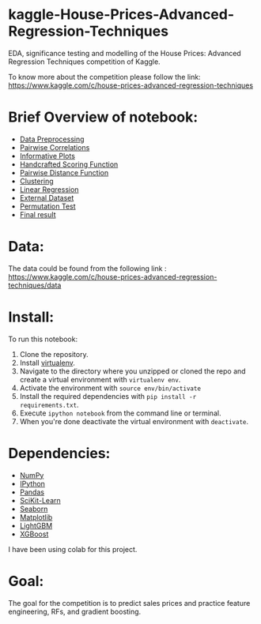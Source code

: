 # kaggle-House-Prices-Advanced-Regression-Techniques
EDA, significance testing and modelling of the House Prices: Advanced Regression Techniques competition of Kaggle.

To know more about the competition please follow the link: 
https://www.kaggle.com/c/house-prices-advanced-regression-techniques

# Brief Overview of notebook:
* [Data Preprocessing](https://github.com/rishabh254/kaggle-House-Prices-Advanced-Regression-Techniques/blob/master/cse519_hw3_goel_rishabh_112714848.ipynb)
* [Pairwise Correlations](https://github.com/rishabh254/kaggle-House-Prices-Advanced-Regression-Techniques/blob/master/cse519_hw3_goel_rishabh_112714848.ipynb)
* [Informative Plots](https://github.com/rishabh254/kaggle-House-Prices-Advanced-Regression-Techniques/blob/master/cse519_hw3_goel_rishabh_112714848.ipynb)
* [Handcrafted Scoring Function](https://github.com/rishabh254/kaggle-House-Prices-Advanced-Regression-Techniques/blob/master/cse519_hw3_goel_rishabh_112714848.ipynb)
* [Pairwise Distance Function](https://github.com/rishabh254/kaggle-House-Prices-Advanced-Regression-Techniques/blob/master/cse519_hw3_goel_rishabh_112714848.ipynb)
* [Clustering](https://github.com/rishabh254/kaggle-House-Prices-Advanced-Regression-Techniques/blob/master/cse519_hw3_goel_rishabh_112714848.ipynb)
* [Linear Regression](https://github.com/rishabh254/kaggle-House-Prices-Advanced-Regression-Techniques/blob/master/cse519_hw3_goel_rishabh_112714848.ipynb)
* [External Dataset](https://github.com/rishabh254/kaggle-House-Prices-Advanced-Regression-Techniques/blob/master/cse519_hw3_goel_rishabh_112714848.ipynb)
* [Permutation Test](https://github.com/rishabh254/kaggle-House-Prices-Advanced-Regression-Techniques/blob/master/cse519_hw3_goel_rishabh_112714848.ipynb)
* [Final result](https://github.com/rishabh254/kaggle-House-Prices-Advanced-Regression-Techniques/blob/master/cse519_hw3_goel_rishabh_112714848.ipynb)

# Data:
The data could be found from the following link :
https://www.kaggle.com/c/house-prices-advanced-regression-techniques/data

# Install:
To run this notebook:

1. Clone the repository.
2. Install [virtualenv](http://virtualenv.readthedocs.org/en/latest/installation.html).
3. Navigate to the directory where you unzipped or cloned the repo and create a virtual environment with `virtualenv env`.
4. Activate the environment with `source env/bin/activate`
5. Install the required dependencies with `pip install -r requirements.txt`.
6. Execute `ipython notebook` from the command line or terminal.
7. When you're done deactivate the virtual environment with `deactivate`.


# Dependencies:
* [NumPy](http://www.numpy.org/)
* [IPython](http://ipython.org/)
* [Pandas](http://pandas.pydata.org/)
* [SciKit-Learn](http://scikit-learn.org/stable/)
* [Seaborn](https://seaborn.pydata.org/)
* [Matplotlib](http://matplotlib.org/)
* [LightGBM](https://lightgbm.readthedocs.io/en/latest/)
* [XGBoost](https://xgboost.readthedocs.io/en/latest/)

I have been using colab for this project. 

# Goal:
The goal for the competition is to predict sales prices and practice feature engineering, RFs, and gradient boosting.

